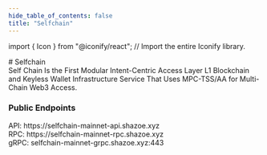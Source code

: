 ```yaml
---
hide_table_of_contents: false
title: "Selfchain"
---
```


import { Icon } from "@iconify/react"; // Import the entire Iconify library.

<div className="h1-with-icon icon-selfchain">
# Selfchain 
</div>
<!-- deskripsi -->
Self Chain Is the First Modular Intent-Centric Access Layer L1 Blockchain and Keyless Wallet Infrastructure Service That Uses MPC-TSS/AA for Multi-Chain Web3 Access.
<!-- Sosmed links -->

<a href="https://selfchain.xyz"><Icon icon="tabler:world-www" width="35" height="35" /></a>
<a href="https://x.com/selfchainxyz"><Icon icon="ri:twitter-x-fill" width="35" height="35" /></a>
<a href="https://discord.gg/selfchainxyz"><Icon icon="bi:discord" width="35" height="35" /></a>
<a href="https://explorer.shazoe.xyz/selfchain-mainnet"><Icon icon="meteor-icons:search" width="35" height="35" /></a>

<!-- Endpouints -->

### Public Endpoints <Icon icon="ic:round-lens" width="24" height="24" className="endpoints-offline"/>

<div className="endpoints">API: https://selfchain-mainnet-api.shazoe.xyz</div>
<div className="endpoints">RPC: https://selfchain-mainnet-rpc.shazoe.xyz</div>
<div className="endpoints">gRPC: selfchain-mainnet-grpc.shazoe.xyz:443</div>
